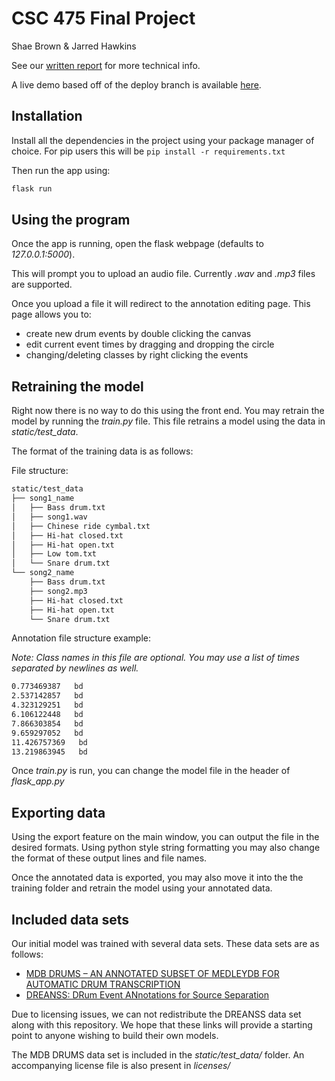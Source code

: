 # CSC 475 Final Project

Shae Brown & Jarred Hawkins

See our [written report](Generating-annotated-training-data-for-drum-detection-in-polyphonic-audio.pdf) for more technical info.

A live demo based off of the deploy branch is available [here](https://drum-annotation.herokuapp.com/).

## Installation

Install all the dependencies in the project using your package manager of choice. For pip users this will be `pip install -r requirements.txt`

Then run the app using:
```bash
flask run
```

## Using the program

Once the app is running, open the flask webpage (defaults to *127.0.0.1:5000*).

This will prompt you to upload an audio file. Currently *.wav* and *.mp3* files are supported.

Once you upload a file it will redirect to the annotation editing page. This page allows you to:

- create new drum events by double clicking the canvas
- edit current event times by dragging and dropping the circle
- changing/deleting classes by right clicking the events

## Retraining the model

Right now there is no way to do this using the front end. You may retrain the model by running the *train.py* file. This file retrains a model using the data in *static/test_data*.

The format of the training data is as follows:

File structure:

```txt
static/test_data
├── song1_name
│   ├── Bass drum.txt
│   ├── song1.wav
│   ├── Chinese ride cymbal.txt
│   ├── Hi-hat closed.txt
│   ├── Hi-hat open.txt
│   ├── Low tom.txt
│   └── Snare drum.txt
└── song2_name
    ├── Bass drum.txt
    ├── song2.mp3
    ├── Hi-hat closed.txt
    ├── Hi-hat open.txt
    └── Snare drum.txt
```

Annotation file structure example:

_Note: Class names in this file are optional. You may use a list of times separated by newlines as well._

```txt
0.773469387   bd
2.537142857   bd
4.323129251   bd
6.106122448   bd
7.866303854   bd
9.659297052   bd
11.426757369   bd
13.219863945   bd
```

Once *train.py* is run, you can change the model file in the header of *flask_app.py*

## Exporting data

Using the export feature on the main window, you can output the file in the desired formats. Using python style string formatting you may also change the format of these output lines and file names.

Once the annotated data is exported, you may also move it into the the training folder and retrain the model using your annotated data.

## Included data sets

Our initial model was trained with several data sets. These data sets are as follows:

- [MDB DRUMS – AN ANNOTATED SUBSET OF MEDLEYDB FOR AUTOMATIC DRUM TRANSCRIPTION](https://github.com/CarlSouthall/MDBDrums)
- [DREANSS: DRum Event ANnotations for Source Separation](https://www.upf.edu/web/mtg/dreanss)

Due to licensing issues, we can not redistribute the DREANSS data set along with this repository. We hope that these links will provide a starting point to anyone wishing to build their own models.

The MDB DRUMS data set is included in the *static/test_data/* folder. An accompanying license file is also present in *licenses/*